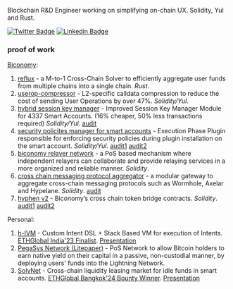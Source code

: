 <!-- Currently working at [Biconomy](https://biconomy.io/) as a Blockchain Engineer, in the Solver Network team. -->
Blockchain R&D Engineer working on simplifying on-chain UX. Solidity, Yul and Rust.

 [![Twitter Badge](https://img.shields.io/badge/-@ankurdubey521-1ca0f1?style=flat-square&labelColor=1ca0f1&logo=twitter&logoColor=white&link=https://twitter.com/ankurdubey521)](https://twitter.com/ankurdubey521) [![Linkedin Badge](https://img.shields.io/badge/-ankurdubey521-blue?style=flat-square&logo=Linkedin&logoColor=white&link=https://www.linkedin.com/in/ankurdubey521/)](https://www.linkedin.com/in/ankurdubey521/)

### proof of work

[Biconomy](https://github.com/bcnmy):
1. [reflux](https://github.com/bcnmy/reflux) -  a M-to-1 Cross-Chain Solver to efficiently
aggregate user funds from multiple chains into a single chain. *Rust*.
2. [userop-compressor](https://github.com/bcnmy/userop-compression-l2/blob/main/src/EP6Decompressor.sol) - L2-specific calldata compression
to reduce the cost of sending User Operations by over 47%. *Solidity/Yul*.
3. [hybrid session key manager](https://github.com/bcnmy/scw-contracts/blob/develop/contracts/smart-account/modules/SessionKeyManagers/SessionKeyManagerHybrid.sol) - Improved Session Key Manager Module for 4337 Smart Accounts. (16% cheaper, 50% less transactions required) *Solidity/Yul*. [audit](https://github.com/bcnmy/scw-contracts/blob/develop/audits/Biconomy%20Session%20Key%20Manager%20V2%20Kawach.pdf)
4. [security policites manager for smart accounts](https://github.com/bcnmy/scw-contracts/blob/develop/contracts/smart-account/modules/SecurityPolicyManagerPlugin.sol) - Execution Phase Plugin responsible for enforcing security policies during plugin installation on the smart account. *Solidity/Yul*. [audit1](https://github.com/bcnmy/scw-contracts/blob/develop/audits/Biconomy%20Security%20Policy%20Plugin%20-%20Kawach%20Security%20Assessment%20Report.pdf) [audit2](https://github.com/bcnmy/scw-contracts/blob/develop/audits/Biconomy%20Security%20Policy%20Plugin%20-%20Zellic%20Audit%20Report.pdf)
5. [biconomy relayer network](https://github.com/bcnmy/brn-contracts) - a PoS based mechanism where independent relayers can collaborate and provide relaying services in a more organized and reliable manner. *Solidity*.
6. [cross chain messaging protocol aggregator](https://github.com/bcnmy/ccmp-contracts) - a modular gateway to aggregate cross-chain messaging protocols such as Wormhole, Axelar and Hypelane. *Solidity*. [audit](https://www.halborn.com/audits/biconomy/cross-chain-messaging-protocol-smart-contract-security-assessment-1)
7. [hyphen v2](https://github.com/bcnmy/hyphen-contract) - Biconomy’s cross chain token bridge contracts. *Solidity*. [audit1](https://www.halborn.com/audits/biconomy/hyphen-v2-smart-contract-security-assessment) [audit2](https://code4rena.com/reports/2022-03-biconomy)

Personal:
1.  [h-IVM](https://github.com/aa-labs/hIVM) - Custom Intent DSL + Stack Based VM for execution of Intents. [ETHGlobal India'23 Finalist](https://ethglobal.com/showcase/hivm-hybrid-intent-virtual-machine-wfi5i). [Presentation](https://www.canva.com/design/DAF2inb12Cs/ubFQbrpCKiCFI3N5Dyl7qA/edit)
2. [PegaSys Network (Litepaper)](https://pegasys.network/litepaper.pdf) - PoS Network to allow Bitcoin holders to earn native yield on their capital in a passive, non-custodial manner, by deploying users' funds into the Lightning Network.
3. [SolvNet](https://github.com/aa-labs/solvnet) - Cross-chain liquidity leasing market for idle funds in smart accounts. [ETHGlobal Bangkok'24 Bounty Winner](https://ethglobal.com/showcase/solvnet-rr87n). [Presentation](https://www.canva.com/design/DAGWra0VUKY/dzYDkv7I-oa7iByZe56btg/edit)
